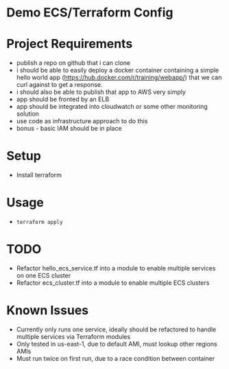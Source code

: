 Demo ECS/Terraform Config
=========================

Project Requirements
============
* publish a repo on github that i can clone
* i should be able to easily deploy a docker container containing a simple hello world app (https://hub.docker.com/r/training/webapp/)  that we can curl against to get a response.
* i should also be able to publish that app to AWS very simply
* app should be fronted by an ELB
* app should be integrated into cloudwatch or some other monitoring solution
* use code as infrastructure approach to do this
* bonus - basic IAM should be in place

Setup
=====
* Install terraform

Usage
=====
* `terraform apply`


TODO
====
* Refactor hello_ecs_service.tf into a module to enable multiple services on one ECS cluster
* Refactor ecs_cluster.tf into a module to enable multiple ECS clusters

Known Issues
============
* Currently only runs one service, ideally should be refactored to handle multiple services via Terraform modules
* Only tested in us-east-1, due to default AMI, must lookup other regions AMIs
* Must run twice on first run, due to a race condition between container
